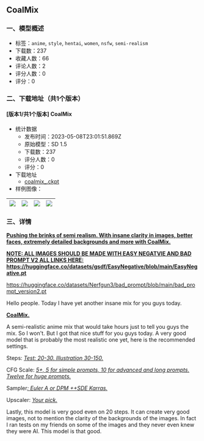 ## CoalMix
### 一、模型概述

- 标签：`anime`, `style`, `hentai`, `women`, `nsfw`, `semi-realism`
- 下载数：237
- 收藏人数：66
- 评论人数：2
- 评分人数：0
- 评分：0

### 二、下载地址（共1个版本）

#### [版本1/共1个版本] CoalMix

- 统计数据
  - 发布时间：2023-05-08T23:01:51.869Z
  - 原始模型：SD 1.5
  - 下载数：237
  - 评分人数：0
  - 评分：0
- 下载地址
  - [coalmix_.ckpt](https://civitai.com/api/download/models/65923)
- 样例图像：

| <img src="https://image.civitai.com/xG1nkqKTMzGDvpLrqFT7WA/a02b1a25-a3cc-4937-9abe-a15e8fc0fcec/width=450/730971.jpeg" /> | <img src="https://image.civitai.com/xG1nkqKTMzGDvpLrqFT7WA/a6d96828-66d4-4008-82b7-932013039860/width=450/730974.jpeg" /> | <img src="https://image.civitai.com/xG1nkqKTMzGDvpLrqFT7WA/b393d72b-41a7-4a49-b512-cfa88f136db9/width=450/730972.jpeg" /> | <img src="https://image.civitai.com/xG1nkqKTMzGDvpLrqFT7WA/b56cfd36-a28f-46f4-ad34-999e79a0cd27/width=450/730973.jpeg" /> |
| ---- | ---- | ---- | ---- |


### 三、详情
<p><strong><u>Pushing the brinks of semi realism. With insane clarity in images, better faces, extremely detailed backgrounds and more with CoalMix.</u></strong></p><p></p><p><strong><u>NOTE: ALL IMAGES SHOULD BE MADE WITH EASY NEGATVIE AND BAD PROMPT V2 ALL LINKS HERE: </u></strong><a target="_blank" rel="ugc" href="https://huggingface.co/datasets/gsdf/EasyNegative/blob/main/EasyNegative.pt"><strong><u>https://huggingface.co/datasets/gsdf/EasyNegative/blob/main/EasyNegative.pt</u></strong></a></p><p><a target="_blank" rel="ugc" href="https://huggingface.co/datasets/Nerfgun3/bad_prompt/blob/main/bad_prompt_version2.pt">https://huggingface.co/datasets/Nerfgun3/bad_prompt/blob/main/bad_prompt_version2.pt</a></p><p></p><p>Hello people. Today I have yet another insane mix for you guys today.</p><p><strong><u>CoalMix.</u></strong></p><p>A semi-realistic anime mix that would take hours just to tell you guys the mix. So I won't. But I got that nice stuff for you guys today. A very good model that is probably the most realistic one yet, here is the recommended settings.</p><p></p><p>Steps: <em><u>Test: 20-30. Illustration 30-150.</u></em></p><p>CFG Scale: <em><u>5+, 5 for simple prompts, 10 for advanced and long prompts. Twelve for huge prompts.</u></em></p><p>Sampler<em><u>: Euler A or DPM ++SDE Karras.</u></em></p><p>Upscaler: <em><u>Your pick.</u></em></p><p></p><p>Lastly, this model is very good even on 20 steps. It can create very good images, not to mention the clarity of the backgrounds of the images. In fact I ran tests on my friends on some of the images and they never even knew they were AI. This model is that good.</p><p></p>